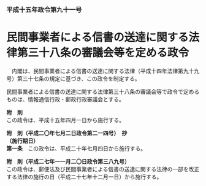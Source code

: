 ### 平成十五年政令第九十一号  
# 民間事業者による信書の送達に関する法律第三十八条の審議会等を定める政令  
　内閣は、民間事業者による信書の送達に関する法律（平成十四年法律第九十九号）第三十七条の規定に基づき、この政令を制定する。  
  
民間事業者による信書の送達に関する法律第三十八条の審議会等で政令で定めるものは、情報通信行政・郵政行政審議会とする。  
  
**附　則**  
この政令は、平成十五年四月一日から施行する。  
  
**附　則（平成二〇年七月二日政令第二一四号）　抄**  
**（施行期日）**  
**第一条**　この政令は、平成二十年七月四日から施行する。  
  
**附　則（平成二七年一一月二〇日政令第三八九号）**  
この政令は、郵便法及び民間事業者による信書の送達に関する法律の一部を改正する法律の施行の日（平成二十七年十二月一日）から施行する。  
  
